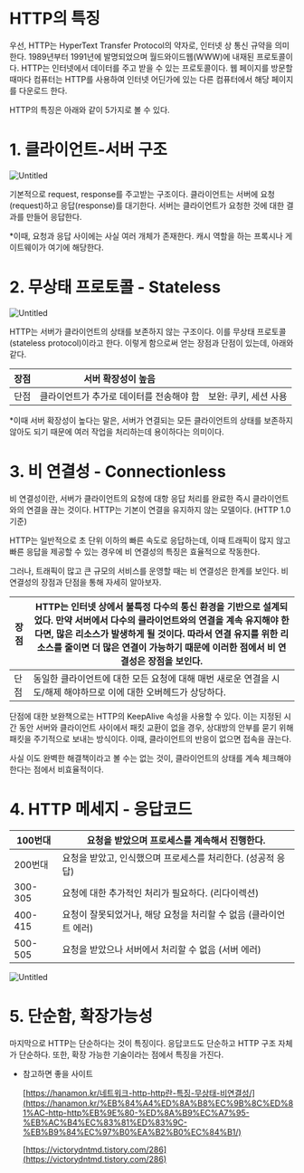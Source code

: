 # HTTP의 특징

우선, HTTP는 HyperText Transfer Protocol의 약자로, 인터넷 상 통신 규약을 의미한다. 1989년부터 1991년에 발명되었으며 월드와이드웹(WWW)에 내재된 프로토콜이다. HTTP는 인터넷에서 데이터를 주고 받을 수 있는 프로토콜이다. 웹 페이지를 방문할 때마다 컴퓨터는 HTTP를 사용하여 인터넷 어딘가에 있는 다른 컴퓨터에서 해당 페이지를 다운로드 한다.

HTTP의 특징은 아래와 같이 5가지로 볼 수 있다.

# 1. 클라이언트-서버 구조

![Untitled](https://i0.wp.com/hanamon.kr/wp-content/uploads/2021/09/%E1%84%8F%E1%85%B3%E1%86%AF%E1%84%85%E1%85%A1%E1%84%8B%E1%85%B5%E1%84%8B%E1%85%A5%E1%86%AB%E1%84%90%E1%85%B3-%E1%84%89%E1%85%A5%E1%84%87%E1%85%A5.png?resize=768%2C311&ssl=1)

기본적으로 request, response를 주고받는 구조이다. 클라이언트는 서버에 요청(request)하고 응답(response)를 대기한다. 서버는 클라이언트가 요청한 것에 대한 결과를 만들어 응답한다.

*이때, 요청과 응답 사이에는 사실 여러 개체가 존재한다. 캐시 역할을 하는 프록시나 게이트웨이가 여기에 해당한다.

# 2. 무상태 프로토콜 - Stateless

![Untitled](https://i0.wp.com/hanamon.kr/wp-content/uploads/2021/09/HTTP-%E1%84%86%E1%85%AE%E1%84%89%E1%85%A1%E1%86%BC%E1%84%90%E1%85%A2%E1%84%89%E1%85%A5%E1%86%BC.png?w=689&ssl=1)

HTTP는 서버가 클라이언트의 상태를 보존하지 않는 구조이다. 이를 무상태 프로토콜(stateless protocol)이라고 한다. 이렇게 함으로써 얻는 장점과 단점이 있는데, 아래와 같다.

| 장점 | 서버 확장성이 높음 |  |
| --- | --- | --- |
| 단점 | 클라이언트가 추가로 데이터를 전송해야 함 | 보완: 쿠키, 세션 사용 |

*이때 서버 확장성이 높다는 말은, 서버가 연결되는 모든 클라이언트의 상태를 보존하지 않아도 되기 때문에 여러 작업을 처리하는데 용이하다는 의미이다.

# 3. 비 연결성 -  Connectionless

비 연결성이란, 서버가 클라이언트의 요청에 대항 응답 처리를 완료한 즉시 클라이언트와의 연결을 끊는 것이다. HTTP는 기본이 연결을 유지하지 않는 모델이다. (HTTP 1.0  기준)

HTTP는 일반적으로 초 단위 이하의 빠른 속도로 응답하는데, 이때 트래픽이 많지 않고 빠른 응답을 제공할 수 있는 경우에 비 연결성의 특징은 효율적으로 작동한다.

그러나, 트래픽이 많고 큰 규모의 서비스를 운영할 때는 비 연결성은 한계를 보인다. 비 연결성의 장점과 단점을 통해 자세히 알아보자.

|        장점 | HTTP는 인터넷 상에서 불특정 다수의 통신 환경을 기반으로 설계되었다. 만약 서버에서 다수의 클라이언트와의 연결을 계속 유지해야 한다면, 많은 리소스가 발생하게 될 것이다. 따라서 연결 유지를 위한 리소스를 줄이면 더 많은 연결이 가능하기 때문에 이러한 점에서 비 연결성은 장점을 보인다. |
| --- | --- |
|        단점 | 동일한 클라이언트에 대한 모든 요청에 대해 매번 새로운 연결을 시도/해제 해야하므로 이에 대한 오버헤드가 상당하다.  |

단점에 대한 보완책으로는 HTTP의 KeepAlive 속성을 사용할 수 있다. 이는 지정된 시간 동안 서버와 클라이언트 사이에서 패킷 교환이 없을 경우, 상대방의 안부를 묻기 위해 패킷을 주기적으로 보내는 방식이다. 이때, 클라이언트의 반응이 없으면 접속을 끊는다. 

사실 이도 완벽한 해결책이라고 볼 수는 없는 것이, 클라이언트의 상태를 계속 체크해야 한다는 점에서 비효율적이다.

# 4. HTTP 메세지 - 응답코드

| 100번대 | 요청을 받았으며 프로세스를 계속해서 진행한다. |
| --- | --- |
| 200번대  | 요청을 받았고, 인식했으며 프로세스를 처리한다. (성공적 응답) |
| 300-305 | 요청에 대한 추가적인 처리가 필요하다. (리다이렉션) |
| 400-415 | 요청이 잘못되었거나, 해당 요청을 처리할 수 없음 (클라이언트 에러) |
| 500-505 | 요청을 받았으나 서버에서 처리할 수 없음 (서버 에러) |

![Untitled](https://media.vlpt.us/images/gparkkii/post/c5ee6879-e3af-49f9-a8d0-5922b49c53ce/HTTP_Response.png)

# 5. 단순함, 확장가능성

마지막으로 HTTP는 단순하다는 것이 특징이다. 응답코드도 단순하고 HTTP 구조 자체가 단순하다. 또한, 확장 가능한 기술이라는 점에서 특징을 가진다.

- 참고하면 좋을 사이트
    
    [https://hanamon.kr/네트워크-http-http란-특징-무상태-비연결성/](https://hanamon.kr/%EB%84%A4%ED%8A%B8%EC%9B%8C%ED%81%AC-http-http%EB%9E%80-%ED%8A%B9%EC%A7%95-%EB%AC%B4%EC%83%81%ED%83%9C-%EB%B9%84%EC%97%B0%EA%B2%B0%EC%84%B1/) 
    
    [https://victorydntmd.tistory.com/286](https://victorydntmd.tistory.com/286)
